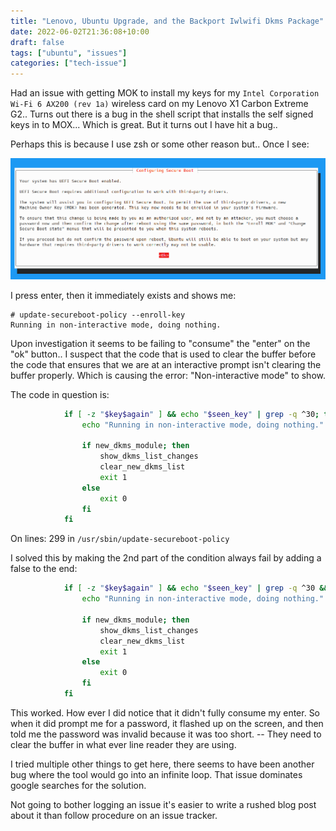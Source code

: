 ```yaml
---
title: "Lenovo, Ubuntu Upgrade, and the Backport Iwlwifi Dkms Package"
date: 2022-06-02T21:36:08+10:00
draft: false
tags: ["ubuntu", "issues"]
categories: ["tech-issue"]
---
```


Had an issue with getting MOK to install my keys for my `Intel Corporation Wi-Fi 6 AX200 (rev 1a)` 
wireless card on my Lenovo X1 Carbon Extreme G2.. Turns out there is a bug in the shell script that
installs the self signed keys in to MOX... Which is great. But it turns out I have hit a bug..

Perhaps this is because I use zsh or some other reason but.. Once I see:

![](Screenshot_20220601_191034.png)

I press enter, then it immediately exists and shows me:
```shell
# update-secureboot-policy --enroll-key                                                                  
Running in non-interactive mode, doing nothing.
```

Upon investigation it seems to be failing to "consume" the "enter" on the "ok" button.. I suspect
that the code that is used to clear the buffer before the code that ensures that we are at an 
interactive prompt isn't clearing the buffer properly. Which is causing the error: 
"Non-interactive mode" to show.

The code in question is:
```bash
            if [ -z "$key$again" ] && echo "$seen_key" | grep -q ^30; then
                echo "Running in non-interactive mode, doing nothing." >&2

                if new_dkms_module; then
                    show_dkms_list_changes
                    clear_new_dkms_list
                    exit 1
                else
                    exit 0
                fi
            fi
```

On lines: 299 in  `/usr/sbin/update-secureboot-policy`

I solved this by making the 2nd part of the condition always fail by adding a false to the end:
```bash
            if [ -z "$key$again" ] && echo "$seen_key" | grep -q ^30 && false; then
                echo "Running in non-interactive mode, doing nothing." >&2

                if new_dkms_module; then
                    show_dkms_list_changes
                    clear_new_dkms_list
                    exit 1
                else
                    exit 0
                fi
            fi
```

This worked. How ever I did notice that it didn't fully consume my enter. So when it did prompt me
for a password, it flashed up on the screen, and then told me the password was invalid because it was
too short. -- They need to clear the buffer in what ever line reader they are using.

I tried multiple other things to get here, there seems to have been another bug where the tool would
go into an infinite loop. That issue dominates google searches for the solution.

Not going to bother logging an issue it's easier to write a rushed blog post about it than follow
procedure on an issue tracker. 